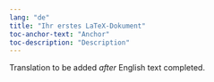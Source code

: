 ```yaml
---
lang: "de"
title: "Ihr erstes LaTeX-Dokument"
toc-anchor-text: "Anchor"
toc-description: "Description"
---
```

Translation to be added _after_ English text completed.
